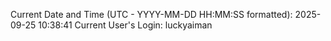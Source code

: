 Current Date and Time (UTC - YYYY-MM-DD HH:MM:SS formatted): 2025-09-25 10:38:41
Current User's Login: luckyaiman
